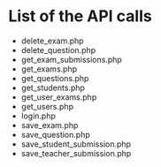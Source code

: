 # List of the API calls

- delete_exam.php
- delete_question.php
- get_exam_submissions.php
- get_exams.php
- get_questions.php
- get_students.php
- get_user_exams.php
- get_users.php
- login.php
- save_exam.php
- save_question.php
- save_student_submission.php
- save_teacher_submission.php